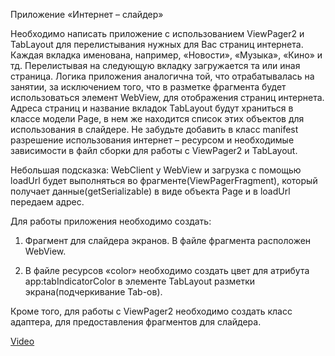 Приложение «Интернет – слайдер»

Необходимо написать приложение с использованием ViewPager2 и TabLayout для перелистывания нужных для Вас страниц интернета. Каждая вкладка именована, например, «Новости», «Музыка», «Кино» и тд. Перелистывая на следующую вкладку загружается та или иная страница. Логика приложения аналогична той, что отрабатывалась на занятии, за исключением того, что в разметке фрагмента будет использоваться элемент WebView, для отображения страниц интернета. Адреса страниц и название вкладок TabLayout будут храниться в классе модели Page, в нем же находится список этих объектов для использования в слайдере. Не забудьте добавить в класс manifest разрешение использования интернет – ресурсом и необходимые зависимости в файл сборки для работы с ViewPager2 и TabLayout.

Небольшая подсказка: WebClient у WebView и загрузка с помощью loadUrl будет выполняться во фрагменте(ViewPagerFragment), который получает данные(getSerializable) в виде объекта Page и в loadUrl передаем адрес.

Для работы приложения необходимо создать:

1. Фрагмент для слайдера экранов. В файле фрагмента расположен WebView.

2. В файле ресурсов «color» необходимо создать цвет для атрибута app:tabIndicatorColor в элементе TabLayout разметки экрана(подчеркивание Tab-ов).

Кроме того, для работы с ViewPager2 необходимо создать класс адаптера, для предоставления фрагментов для слайдера.

[Video](https://rutube.ru/video/private/efcb8775eb1b4af895901042594be3af/?p=wfwmcmNmdbdZ2H51NTR0CQ)

